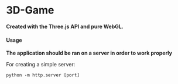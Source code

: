 # 3D-Game 
**Created with the Three.js API and pure WebGL.**


#### Usage
**The application should be ran on a server in order to work properly**

For creating a simple server:

```python -m http.server [port]```
 

